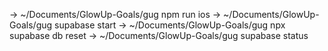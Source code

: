 
 -> ~/Documents/GlowUp-Goals/gug npm run ios
 -> ~/Documents/GlowUp-Goals/gug supabase start 
 -> ~/Documents/GlowUp-Goals/gug npx supabase db reset
 -> ~/Documents/GlowUp-Goals/gug supabase status
